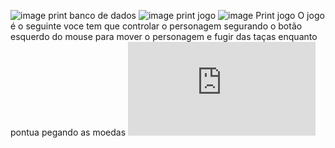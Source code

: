 ![image](https://github.com/renatochaud/fuja-das-ta-as/assets/166959522/5a947cf7-b8e3-4a4b-8a65-111d0281c961) print banco de dados
![image](https://github.com/renatochaud/fuja-das-ta-as/assets/166959522/502254a7-c078-40d7-a24a-20ef07810912) print jogo
![image](https://github.com/renatochaud/fuja-das-ta-as/assets/166959522/4cd1c47e-c30d-41a8-af74-ed3f117e7054) Print jogo
O jogo é o seguinte voce tem que controlar o personagem segurando o botão esquerdo do mouse  para mover o personagem e fugir das taças enquanto pontua pegando as moedas
![jogo](https://preview.construct.net/local.html) 
